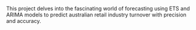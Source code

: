 This project delves into the fascinating world of forecasting using ETS and ARIMA models to predict australian retail industry turnover with precision and accuracy.
